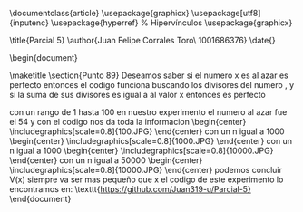 \documentclass{article}
\usepackage{graphicx}
\usepackage[utf8]{inputenc}
\usepackage{hyperref} % Hipervínculos
\usepackage{graphicx}

\title{Parcial 5}
\author{Juan Felipe Corrales Toro\\
$1001686376$}
\date{}

\begin{document}

\maketitle
\section{Punto 89}
Deseamos saber si el numero x es al azar es perfecto
entonces el codigo funciona buscando los divisores del numero , y si la suma de sus divisores es igual a  al valor x entonces es perfecto 

con un rango de 1 hasta 100 en nuestro experimento el numero al azar fue el 54 y con el codigo nos da toda la informacion
\begin{center}
  \includegraphics[scale=0.8]{100.JPG}
\end{center}
con un n igual a 1000
\begin{center}
  \includegraphics[scale=0.8]{1000.JPG}
\end{center}
con un n igual a 1000
\begin{center}
  \includegraphics[scale=0.8]{10000.JPG}
\end{center}
con un n igual a 50000
\begin{center}
  \includegraphics[scale=0.8]{10000.JPG}
\end{center}
podemos concluir V(x) siempre va ser mas pequeño que x
el codigo de este experimento lo encontramos en:
\texttt{https://github.com/Juan319-u/Parcial-5}
\end{document}
